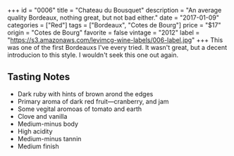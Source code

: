 +++
id = "0006"
title = "Chateau du Bousquet"
description = "An average quality Bordeaux, nothing great, but not bad either."
date = "2017-01-09"
categories = ["Red"]
tags = ["Bordeaux", "Cotes de Bourg"]
price = "$17"
origin = "Cotes de Bourg"
favorite = false
vintage = "2012"
label = "https://s3.amazonaws.com/levimcg-wine-labels/006-label.jpg"
+++
This was one of the first Bordeauxs I've every tried. It wasn't great, but a decent introducion to this style. I wouldn't seek this one out again.

## Tasting Notes
- Dark ruby with hints of brown arond the edges
- Primary aroma of dark red fruit—cranberry, and jam
- Some vegital aromoas of tomato and earth
- Clove and vanilla
- Medium-minus body
- High acidity
- Medium-minus tannin
- Medium finish